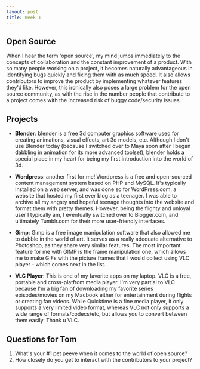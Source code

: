 ```yaml
---
layout: post
title: Week 1
---
```


## Open Source
When I hear the term 'open source', my mind jumps immediately to the concepts of collaboration and the constant improvement of a product. With so many people working on a project, it becomes naturally advantageous in identifying bugs quickly and fixing them with as much speed. It also allows contributors to improve the product by implementing whatever features they'd like. However, this ironically also poses a large problem for the open source community, as with the rise in the number people that contribute to a project comes with the increased risk of buggy code/security issues. 


## Projects 

- **Blender**: blender is a free 3d computer graphics software used for creating animations, visual effects, art 3d models, etc. Although I don't use Blender today (because I switched over to Maya soon after I began dabbling in animation for its more advanced toolset), blender holds a special place in my heart for being my first introduction into the world of 3d. 

- **Wordpress**: another first for me! Wordpress is a free and open-sourced content management system based on PHP and MySQL. It's typically installed on a web server, and was done so for WordPress.com, a website that hosted my first ever blog as a teenager. I was able to archive all my angsty and hopeful teenage thoughts into the website and format them with pretty themes. However, being the flighty and unloyal user I typically am, I eventually switched over to Blogger.com, and ultimately Tumblr.com for their more user-friendly interfaces. 


- **Gimp**: Gimp is a free image manipulation software that also allowed me to dabble in the world of art. It serves as a really adequate alternative to Photoshop, as they share very similar features. The most important feature for me with GIMP is the frame manipulation one, which allows me to make GIFs with the picture frames that I would collect using VLC player - which comes next in the list. 


- **VLC Player**: This is one of my favorite apps on my laptop. VLC is a free, portable and cross-platfrom media player. I'm very partial to VLC because I'm a big fan of downloading my favorite series episodes/movies on my Macbook either for entertainment during flights or creating fan videos. While Quicktime is a fine media player, it only supports a very limited video format, whereas VLC not only supports a wide range of formats/codecs/etc, but allows you to convert between them easily. Thank u VLC. 


## Questions for Tom
1. What's your #1 pet peeve when it comes to the world of open source?
2. How closely do you get to interact with the contributors to your project?